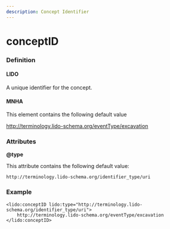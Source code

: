 ```yaml
---
description: Concept Identifier
---
```


# conceptID

### Definition

#### LIDO

A unique identifier for the concept.

#### MNHA

This element contains the following default value

http://terminology.lido-schema.org/eventType/excavation

### Attributes

**@type**

This attribute contains the following default value:

`http://terminology.lido-schema.org/identifier_type/uri`

### Example

```markup
<lido:conceptID lido:type="http://terminology.lido-schema.org/identifier_type/uri">
    http://terminology.lido-schema.org/eventType/excavation
</lido:conceptID>
```

